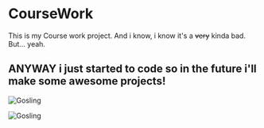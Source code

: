 # CourseWork

This is my Course work project. And i know, i know it's a <del>very</del> kinda bad. But... yeah. 
## ANYWAY i just started to code so in the future i'll make some awesome projects! 
![Gosling](https://media.giphy.com/media/RDkc6x5QP8X6vv1HXq/giphy.gif)

![Gosling](![Gosling](https://media.giphy.com/media/RDkc6x5QP8X6vv1HXq/giphy.gif))
